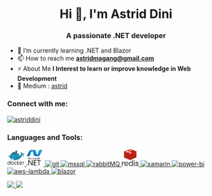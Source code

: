 <h1 align="center">Hi 👋, I'm Astrid Dini</h1>
<h3 align="center">A passionate .NET developer</h3>

- 🌱 I’m currently learning .NET and Blazor
- 📫 How to reach me **astridmagang@gmail.com**
- ⚡ About Me **I Interest to learn or improve knowledge in Web Development**
- 📝 Medium : [astrid](https://medium.com/@astriddini)

<h3 align="left">Connect with me:</h3>
<p align="left">
<a href="https://linkedin.com/in/astrid-dini-5b8618256" target="blank"><img align="center" src="https://raw.githubusercontent.com/rahuldkjain/github-profile-readme-generator/master/src/images/icons/Social/linked-in-alt.svg" alt="astriddini" height="30" width="40" /></a>
<a href="https://dev.to/astrid" target="blank"><img align="center"/></a>
</p>

<h3 align="left">Languages and Tools:</h3>
<p align="left"> 
    <a href="https://www.docker.com/" target="_blank" rel="noreferrer"> 
        <img src="https://raw.githubusercontent.com/devicons/devicon/master/icons/docker/docker-original-wordmark.svg" alt="docker" width="40" height="40"/> 
    </a> 
    <a href="https://dotnet.microsoft.com/" target="_blank" rel="noreferrer"> 
        <img src="https://raw.githubusercontent.com/devicons/devicon/master/icons/dot-net/dot-net-original-wordmark.svg" alt="dotnet" width="40" height="40"/> 
    </a> 
    <a href="https://git-scm.com/" target="_blank" rel="noreferrer"> 
        <img src="https://www.vectorlogo.zone/logos/git-scm/git-scm-icon.svg" alt="git" width="40" height="40"/> 
    </a> 
    <a href="https://www.microsoft.com/en-us/sql-server" target="_blank" rel="noreferrer"> 
        <img src="https://www.svgrepo.com/show/303229/microsoft-sql-server-logo.svg" alt="mssql" width="40" height="40"/> 
    </a> 
    <a href="https://www.rabbitmq.com" target="_blank" rel="noreferrer"> 
        <img src="https://www.vectorlogo.zone/logos/rabbitmq/rabbitmq-icon.svg" alt="rabbitMQ" width="40" height="40"/> 
    </a> 
    <a href="https://redis.io" target="_blank" rel="noreferrer"> 
        <img src="https://raw.githubusercontent.com/devicons/devicon/master/icons/redis/redis-original-wordmark.svg" alt="redis" width="40" height="40"/> 
    </a>
    <a href="https://dotnet.microsoft.com/apps/xamarin" target="_blank" rel="noreferrer"> 
        <img src="https://raw.githubusercontent.com/detain/svg-logos/780f25886640cef088af994181646db2f6b1a3f8/svg/xamarin.svg" alt="xamarin" width="40" height="40"/> 
    </a> 
    <a href="https://powerbi.microsoft.com/en-us/" target="_blank" rel="noreferrer"> 
        <img src="https://user-images.githubusercontent.com/84765284/213995047-ca8ad5f5-cfa8-4d2c-821a-e221748a45bf.svg" alt="power-bi" width="40" height="40"/> 
    </a>
    <a href="https://docs.aws.amazon.com/lambda/latest/dg/welcome.html" target="_blank" rel="noreferrer"> 
        <img src="https://user-images.githubusercontent.com/84765284/213995692-e8ebb3f2-ae66-48c7-9696-811929d90e62.png" alt="aws-lambda" width="40" height="40"/> 
    </a>
    <a href="https://dotnet.microsoft.com/en-us/apps/aspnet/web-apps/blazor" target="_blank" rel="noreferrer"> 
        <img src="https://user-images.githubusercontent.com/84765284/213996368-988d5700-7f3e-45dd-8124-82360d41f0c1.png" alt="blazor" width="40" height="40"/> 
    </a>
</p>

<p align="left">
<a href="https://github.com/astridmagang">
  <img height="180em" src="https://github-readme-stats-eight-theta.vercel.app/api?username=astriddini7&show_icons=true&theme=algolia&include_all_commits=true&count_private=true"/>
  <img height="180em" src="https://github-readme-stats-eight-theta.vercel.app/api/top-langs/?username=astriddini7&layout=compact&langs_count=8&theme=algolia"/>
</a>
</p>
